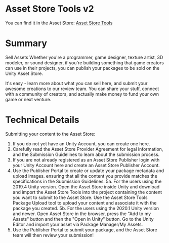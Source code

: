 # Asset Store Tools v2

You can find it in the Asset
Store: [Asset Store Tools](https://assetstore.unity.com/packages/tools/utilities/asset-store-tools-115) <br/>

# Summary

Sell Assets
Whether you're a programmer, game designer, texture artist, 3D modeler, or sound designer, if you're building something
that game creators can use in their projects, you can publish your packages to be sold on the Unity Asset Store.

It's easy - learn more about what you can sell here, and submit your awesome creations to our review team. You can share
your stuff, connect with a community of creators, and actually make money to fund your own game or next venture.

# Technical Details

Submitting your content to the Asset Store:

1. If you do not yet have an Unity Account, you can create one here.
2. Carefully read the Asset Store Provider Agreement for legal information, and the Submission Guidelines to learn about
   the submission process.
3. If you are not already registered as an Asset Store Publisher login with your Unity Account here and create an Asset
   Store Publisher Account.
4. Use the Publisher Portal to create or update your package metadata and upload images. ensuring that all the content
   you provide matches the specifications in the Submission Guidelines.
   5a. For the users using the 2019.4 Unity version. Open the Asset Store inside Unity and download and import the Asset
   Store Tools into the project containing the content you want to submit to the Asset Store. Use the Asset Store Tools
   Package Upload tool to upload your content and associate it with the package you created.
   5b. For the users using the 2020.1 Unity version and newer. Open Asset Store in the browser, press the "Add to my
   Assets" button and then the "Open in Unity" button. Go to the Unity Editor and import your asset via Package
   Manager/My Assets.
6. Use the Publisher Portal to submit your package, and the Asset Store team will then review your submission!
